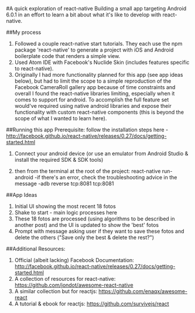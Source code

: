 #A quick exploration of react-native
Building a small app targeting Android 6.0.1 in an effort to learn a bit about what it's like to develop with react-native.


##My process
1. Followed a couple react-native start tutorials. They each use the npm package 'react-native' to generate a project with iOS and Android boilerplate code that renders a simple view.
2. Used Atom IDE with Facebook's Nuclide Skin (includes features specific to react-native).
3. Originally I had more functionality planned for this app (see app ideas below), but had to limit the scope to a simple reproduction of the Facebook CameraRoll gallery app because of time constraints and overall I found the react-native libraries limiting, especially when it comes to support for android. To accomplish the full feature set would've required using native android libraries and expose their functionality with custom react-native components (this is beyond the scope of what I wanted to learn here).

##Running this app
Prerequisite: follow the installation steps here - http://facebook.github.io/react-native/releases/0.27/docs/getting-started.html

1. Connect your android device (or use an emulator from Android Studio & install the required SDK & SDK tools)

2. then from the terminal at the root of the project: react-native run-android
	-if there's an error, check the troubleshooting advice in the message
	-adb reverse tcp:8081 tcp:8081


##App Ideas
1. Initial UI showing the most recent 18 fotos
2. Shake to start - main logic processes here
3. These 18 fotos are processed (using algorithms to be described in another post) and the UI is updated to show the 'best' fotos
4. Prompt with message asking user if they want to save these fotos and delete the others ("Save only the best & delete the rest?")

##Additional Resources:
1. Official (albeit lacking) Facebook Documentation: http://facebook.github.io/react-native/releases/0.27/docs/getting-started.html
2. A collection of resources for react-native: https://github.com/jondot/awesome-react-native
3. A similar collection but for reactjs: https://github.com/enaqx/awesome-react
4. A tutorial & ebook for reactjs: https://github.com/survivejs/react
